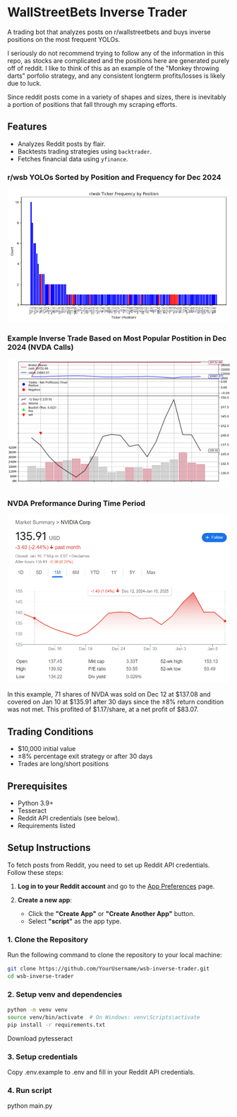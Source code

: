 # WallStreetBets Inverse Trader

A trading bot that analyzes posts on r/wallstreetbets and buys inverse positions on the most frequent YOLOs.

I seriously do not recommend trying to follow any of the information in this repo, as stocks are complicated and the positions here are generated purely off of reddit. I like to think of this as an example of the "Monkey throwing darts" porfolio strategy, and any consistent longterm profits/losses is likely due to luck. 

Since reddit posts come in a variety of shapes and sizes, there is inevitably a portion of positions that fall through my scraping efforts.

## Features
- Analyzes Reddit posts by flair.
- Backtests trading strategies using `backtrader`.
- Fetches financial data using `yfinance`.

### r/wsb YOLOs Sorted by Position and Frequency for Dec 2024
![position frequency screenshot](screenshots/freq.png)

### Example Inverse Trade Based on Most Popular Postition in Dec 2024 (NVDA Calls)
![outcome screenshot](screenshots/example_trade.png)

### NVDA Preformance During Time Period
![NVDA preformance screenshot](screenshots/nvda_real.png)

In this example, 71 shares of NVDA was sold on Dec 12 at $137.08 and covered on Jan 10 at $135.91 after 30 days since the ±8% return condition was not met. This profited of $1.17/share, at a net profit of $83.07.

## Trading Conditions
 - $10,000 initial value
 - ±8% percentage exit strategy or after 30 days
 - Trades are long/short positions
   
## Prerequisites
- Python 3.9+
- Tesseract 
- Reddit API credentials (see below).
- Requirements listed

## **Setup Instructions**

To fetch posts from Reddit, you need to set up Reddit API credentials. Follow these steps:

1. **Log in to your Reddit account** and go to the [App Preferences](https://www.reddit.com/prefs/apps) page.

2. **Create a new app**:
   - Click the **"Create App"** or **"Create Another App"** button.
   - Select **"script"** as the app type.


### **1. Clone the Repository**
Run the following command to clone the repository to your local machine:
```bash
git clone https://github.com/YourUsername/wsb-inverse-trader.git
cd wsb-inverse-trader
```
### **2. Setup venv and dependencies**
```bash
python -m venv venv
source venv/bin/activate  # On Windows: venv\Scripts\activate
pip install -r requirements.txt
```

Download pytesseract
### **3. Setup credentials**

Copy .env.example to .env and fill in your Reddit API credentials.

### **4. Run script**

python main.py

